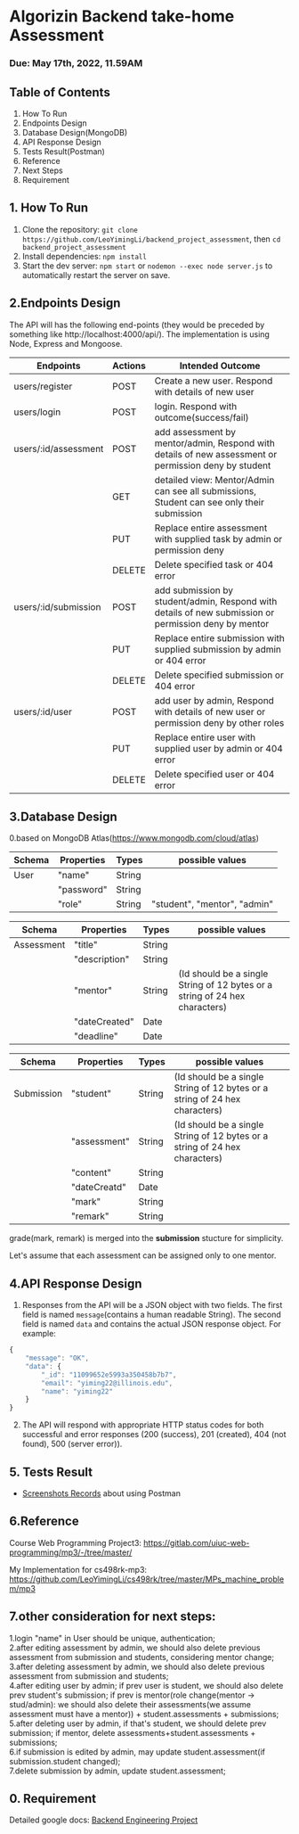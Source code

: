 # Algorizin Backend take-home Assessment
### Due: May 17th, 2022, 11.59AM

## Table of Contents
1. How To Run
2. Endpoints Design
3. Database Design(MongoDB)
4. API Response Design
5. Tests Result(Postman)
6. Reference
7. Next Steps
0. Requirement

## 1. How To Run
1. Clone the repository:
`git clone https://github.com/LeoYimingLi/backend_project_assessment`, then `cd backend_project_assessment`
2. Install dependencies:
`npm install`
3. Start the dev server:
`npm start` or 
`nodemon --exec node server.js` to automatically restart the server on save.

## 2.Endpoints Design

The API will has the following end-points (they would be preceded by something like http://localhost:4000/api/). The implementation is using Node, Express and Mongoose.

| Endpoints| Actions | Intended Outcome                                    |
|----------|---------|-----------------------------------------------------|
| users/register    | POST    | Create a new user. Respond with details of new user |
| users/login    | POST    | login. Respond with outcome(success/fail) |
| users/:id/assessment| POST     | add assessment by mentor/admin, Respond with details of new assessment or permission deny by student |
|          | GET     | detailed view: Mentor/Admin can see all submissions, Student can see only their submission |
|          | PUT     | Replace entire assessment with supplied task by admin or permission deny |
|          | DELETE  | Delete specified task or 404 error                  |
| users/:id/submission| POST     | add submission by student/admin, Respond with details of new submission or permission deny by mentor |
|          | PUT     | Replace entire submission with supplied submission by admin or 404 error |
|          | DELETE  | Delete specified submission or 404 error                  |
| users/:id/user| POST     | add user by admin, Respond with details of new user or permission deny by other roles |
|          | PUT     | Replace entire user with supplied user by admin or 404 error |
|          | DELETE  | Delete specified user or 404 error                  |

<!-- | users/:id/grade| POST     | add grade by mentor/admin, Respond with details of new grade or permission deny by other roles |
|          | PUT     | Replace entire grade with supplied user by admin or 404 error |
|          | DELETE  | Delete specified grade or 404 error                  | -->


## 3.Database Design
0.based on MongoDB Atlas(https://www.mongodb.com/cloud/atlas) 


| Schema| Properties | Types | possible values |
|----------|---------|---------------| --               |
| User       | "name"       |     String |               |
|            | "password"    | String |                 |
|            | "role"       | String | "student", "mentor", "admin"|

| Schema| Properties | Types | possible values |
|----------|---------|---------------| --               |
| Assessment | "title"        | String |                   |
|    | "description" | String |            |
|    | "mentor" | String | (Id should be a single String of 12 bytes or a string of 24 hex characters) |
|    | "dateCreated" | Date |  |
|    | "deadline" | Date |  |

| Schema| Properties | Types | possible values |
|----------|---------|---------------| --               |
| Submission | "student"        | String |       (Id should be a single String of 12 bytes or a string of 24 hex characters)            |
|    | "assessment" | String |   (Id should be a single String of 12 bytes or a string of 24 hex characters)         |
|    | "content" | String |  |
|    | "dateCreatd" | Date |  |
|    | "mark" | String |  |
|    | "remark" | String |  |

grade(mark, remark) is merged into the **submission** stucture for simplicity.

Let's assume that each assessment can be assigned only to one mentor.


## 4.API Response Design

1. Responses from the API will be a JSON object with two fields. The first field is named `message`(contains a human readable String). The second field is named `data` and contains the actual JSON response object. For example:

```javascript
{
    "message": "OK",
    "data": {
        "_id": "11099652e5993a350458b7b7",
        "email": "yiming22@illinois.edu",
        "name": "yiming22"
    }
}
```

2. The API will respond with appropriate HTTP status codes for both successful and error responses (200 (success), 201 (created), 404 (not found), 500 (server error)).


## 5. Tests Result
  - [Screenshots Records](https://docs.google.com/document/d/162Mk8AA7fjz5LS8ZwuXmcg2_ZTGjikOib6ImIWCG4qk/edit?usp=sharing) about using Postman

## 6.Reference
Course Web Programming Project3: https://gitlab.com/uiuc-web-programming/mp3/-/tree/master/  

My Implementation for cs498rk-mp3: https://github.com/LeoYimingLi/cs498rk/tree/master/MPs_machine_problem/mp3

## 7.other consideration for next steps:
1.login "name" in User should be unique, authentication;   
2.after editing assessment by admin, we should also delete previous assessment from submission and students, considering mentor change;  
3.after deleting assessment by admin, we should also delete previous assessment from submission and students;  
4.after editing user by admin;  if prev user is student, we should also delete prev student's submission; if prev is mentor(role change(mentor -> stud/admin): we should also delete their assessments(we assume assessment must have a mentor)) + student.assessments + submissions;  
5.after deleting user by admin, if that's student, we should delete prev submission; if mentor, delete assessments+student.assessments + submissions;  
6.if submission is edited by admin, may update student.assessment(if submission.student changed);   
7.delete submission by admin, update student.assessment;  

## 0. Requirement
Detailed google docs: [Backend Engineering Project](https://docs.google.com/document/d/14UF_2Beq87QrZYUgyg3k42TA-oEMJjt0Y7rP0K3lC3I/edit)
